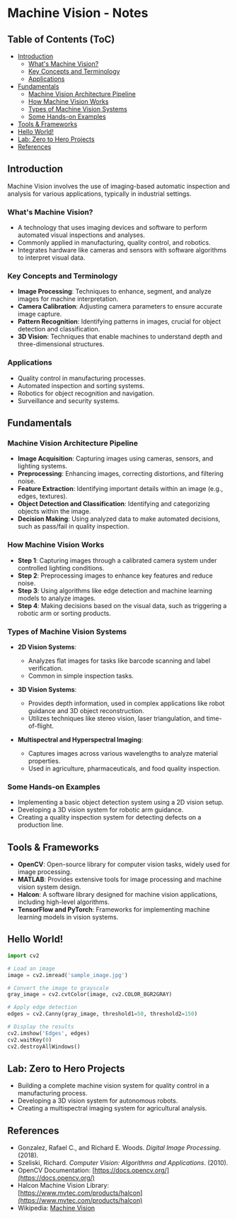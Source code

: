 # Machine Vision - Notes

## Table of Contents (ToC)
  - [Introduction](#introduction)
    - [What's Machine Vision?](#whats-machine-vision)
    - [Key Concepts and Terminology](#key-concepts-and-terminology)
    - [Applications](#applications)
  - [Fundamentals](#fundamentals)
    - [Machine Vision Architecture Pipeline](#machine-vision-architecture-pipeline)
    - [How Machine Vision Works](#how-machine-vision-works)
    - [Types of Machine Vision Systems](#types-of-machine-vision-systems)
    - [Some Hands-on Examples](#some-hands-on-examples)
  - [Tools \& Frameworks](#tools--frameworks)
  - [Hello World!](#hello-world)
  - [Lab: Zero to Hero Projects](#lab-zero-to-hero-projects)
  - [References](#references)

## Introduction
Machine Vision involves the use of imaging-based automatic inspection and analysis for various applications, typically in industrial settings.

### What's Machine Vision?
- A technology that uses imaging devices and software to perform automated visual inspections and analyses.
- Commonly applied in manufacturing, quality control, and robotics.
- Integrates hardware like cameras and sensors with software algorithms to interpret visual data.

### Key Concepts and Terminology
- **Image Processing**: Techniques to enhance, segment, and analyze images for machine interpretation.
- **Camera Calibration**: Adjusting camera parameters to ensure accurate image capture.
- **Pattern Recognition**: Identifying patterns in images, crucial for object detection and classification.
- **3D Vision**: Techniques that enable machines to understand depth and three-dimensional structures.

### Applications
- Quality control in manufacturing processes.
- Automated inspection and sorting systems.
- Robotics for object recognition and navigation.
- Surveillance and security systems.

## Fundamentals

### Machine Vision Architecture Pipeline
- **Image Acquisition**: Capturing images using cameras, sensors, and lighting systems.
- **Preprocessing**: Enhancing images, correcting distortions, and filtering noise.
- **Feature Extraction**: Identifying important details within an image (e.g., edges, textures).
- **Object Detection and Classification**: Identifying and categorizing objects within the image.
- **Decision Making**: Using analyzed data to make automated decisions, such as pass/fail in quality inspection.

### How Machine Vision Works
- **Step 1**: Capturing images through a calibrated camera system under controlled lighting conditions.
- **Step 2**: Preprocessing images to enhance key features and reduce noise.
- **Step 3**: Using algorithms like edge detection and machine learning models to analyze images.
- **Step 4**: Making decisions based on the visual data, such as triggering a robotic arm or sorting products.

### Types of Machine Vision Systems
- **2D Vision Systems**:
  - Analyzes flat images for tasks like barcode scanning and label verification.
  - Common in simple inspection tasks.

- **3D Vision Systems**:
  - Provides depth information, used in complex applications like robot guidance and 3D object reconstruction.
  - Utilizes techniques like stereo vision, laser triangulation, and time-of-flight.

- **Multispectral and Hyperspectral Imaging**:
  - Captures images across various wavelengths to analyze material properties.
  - Used in agriculture, pharmaceuticals, and food quality inspection.

### Some Hands-on Examples
- Implementing a basic object detection system using a 2D vision setup.
- Developing a 3D vision system for robotic arm guidance.
- Creating a quality inspection system for detecting defects on a production line.

## Tools & Frameworks
- **OpenCV**: Open-source library for computer vision tasks, widely used for image processing.
- **MATLAB**: Provides extensive tools for image processing and machine vision system design.
- **Halcon**: A software library designed for machine vision applications, including high-level algorithms.
- **TensorFlow and PyTorch**: Frameworks for implementing machine learning models in vision systems.

## Hello World!

```python
import cv2

# Load an image
image = cv2.imread('sample_image.jpg')

# Convert the image to grayscale
gray_image = cv2.cvtColor(image, cv2.COLOR_BGR2GRAY)

# Apply edge detection
edges = cv2.Canny(gray_image, threshold1=50, threshold2=150)

# Display the results
cv2.imshow('Edges', edges)
cv2.waitKey(0)
cv2.destroyAllWindows()
```

## Lab: Zero to Hero Projects
- Building a complete machine vision system for quality control in a manufacturing process.
- Developing a 3D vision system for autonomous robots.
- Creating a multispectral imaging system for agricultural analysis.

## References
- Gonzalez, Rafael C., and Richard E. Woods. *Digital Image Processing*. (2018).
- Szeliski, Richard. *Computer Vision: Algorithms and Applications*. (2010).
- OpenCV Documentation: [https://docs.opencv.org/](https://docs.opencv.org/)
- Halcon Machine Vision Library: [https://www.mvtec.com/products/halcon](https://www.mvtec.com/products/halcon)
- Wikipedia: [Machine Vision](https://en.wikipedia.org/wiki/Machine_vision)
